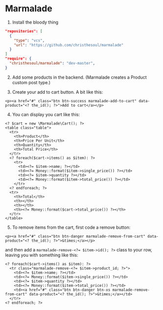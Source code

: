 Marmalade
=========

1. Install the bloody thing

```JSON
"repositories": [
  {
    "type": "vcs",
    "url": "https://github.com/christhesoul/marmalade"
  }
]
"require": {
  "christhesoul/marmalade": "dev-master",
}

```

2. Add some products in the backend. (Marmalade creates a Product custom post type.)

3. Create your add to cart button. A bit like this:

```HTML+PHP
<p><a href="#" class="btn btn-success marmalade-add-to-cart" data-product="<? the_id(); ?>">Add to cart</a></p>
```

4. You can display you cart like this:

```HTML+PHP
<? $cart = new \Marmalade\Cart(); ?>
<table class="table">
  <tr>
    <th>Product</th>
    <th>Price Per Unit</th>
    <th>Quantity</th>
    <th>Total Price</th>
  </tr>
  <? foreach($cart->items() as $item): ?>
    <tr>
      <td><?= $item->name; ?></td>
      <td><?= Money::format($item->single_price()) ?></td>
      <td><?= $item->quantity ?></td>
      <td><?= Money::format($item->total_price()) ?></td>
    </tr>
  <? endforeach; ?>
  <tr>
    <th>Total</th>
    <th></th>
    <th></th>
    <th><?= Money::format($cart->total_price()) ?></th>
  </tr>
</table>
```

5. To remove items from the cart, first code a remove button:

```HTML+PHP
<p><a href="#" class="btn btn-danger marmalade-remove-from-cart" data-product="<? the_id(); ?>">&times;</a></p>
```

and then add a `marmalade-remove-<?= $item->id(); ?>` class to your row, leaving you with something like this:

```HTML+PHP
<? foreach($cart->items() as $item): ?>
  <tr class="marmalade-remove-<?= $item->product_id; ?>">
    <td><?= $item->name; ?></td>
    <td><?= Money::format($item->single_price()) ?></td>
    <td><?= $item->quantity ?></td>
    <td><?= Money::format($item->total_price()) ?></td>
    <td><a href="#" class="btn btn-danger btn-xs marmalade-remove-from-cart" data-product="<? the_id(); ?>">&times;</a></td>
  </tr>
<? endforeach; ?>
```


